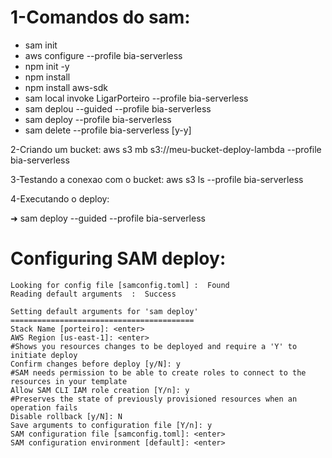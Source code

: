 1-Comandos do sam:
==================
- sam init
- aws configure --profile bia-serverless
- npm init -y
- npm install
- npm install aws-sdk
- sam local invoke LigarPorteiro --profile bia-serverless
- sam deplou --guided --profile bia-serverless
- sam deploy --profile bia-serverless
- sam delete --profile bia-serverless [y-y]

2-Criando um bucket:
aws s3 mb s3://meu-bucket-deploy-lambda --profile bia-serverless

3-Testando a conexao com o bucket:
aws s3 ls --profile bia-serverless

4-Executando o deploy:

➜  sam deploy --guided --profile bia-serverless

Configuring SAM deploy:
=======================
    Looking for config file [samconfig.toml] :  Found
    Reading default arguments  :  Success

    Setting default arguments for 'sam deploy'
    =========================================
    Stack Name [porteiro]: <enter>
    AWS Region [us-east-1]: <enter>
    #Shows you resources changes to be deployed and require a 'Y' to initiate deploy
    Confirm changes before deploy [y/N]: y
    #SAM needs permission to be able to create roles to connect to the resources in your template
    Allow SAM CLI IAM role creation [Y/n]: y
    #Preserves the state of previously provisioned resources when an operation fails
    Disable rollback [y/N]: N
    Save arguments to configuration file [Y/n]: y
    SAM configuration file [samconfig.toml]: <enter>
    SAM configuration environment [default]: <enter>